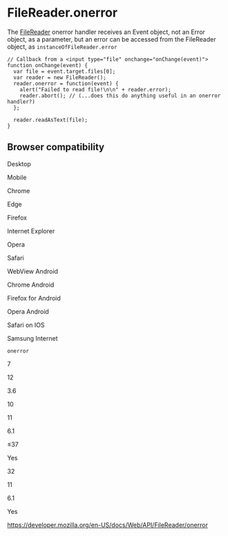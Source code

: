 FileReader.onerror
==================

The [FileReader](../filereader) onerror handler receives an Event object, not an Error object, as a parameter, but an error can be accessed from the FileReader object, as `instanceOfFileReader.error`

    // Callback from a <input type="file" onchange="onChange(event)">
    function onChange(event) {
      var file = event.target.files[0];
      var reader = new FileReader();
      reader.onerror = function(event) {
        alert("Failed to read file!\n\n" + reader.error);
        reader.abort(); // (...does this do anything useful in an onerror handler?)
      };

      reader.readAsText(file);
    }

Browser compatibility
---------------------

Desktop

Mobile

Chrome

Edge

Firefox

Internet Explorer

Opera

Safari

WebView Android

Chrome Android

Firefox for Android

Opera Android

Safari on IOS

Samsung Internet

`onerror`

7

12

3.6

10

11

6.1

≤37

Yes

32

11

6.1

Yes

<a href="https://developer.mozilla.org/en-US/docs/Web/API/FileReader/onerror" class="_attribution-link">https://developer.mozilla.org/en-US/docs/Web/API/FileReader/onerror</a>
